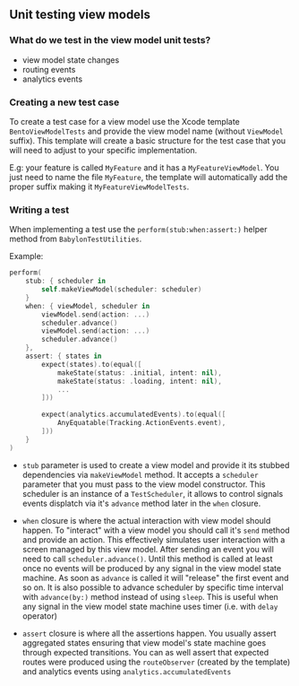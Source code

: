 ## Unit testing view models

### What do we test in the view model unit tests?

- view model state changes
- routing events
- analytics events

### Creating a new test case

To create a test case for a view model use the Xcode template `BentoViewModelTests` and provide the view model name (without `ViewModel` suffix). This template will create a basic structure for the test case that you will need to adjust to your specific implementation.

E.g: your feature is called `MyFeature` and it has a `MyFeatureViewModel`. You just need to name the file `MyFeature`, the template will automatically add the proper suffix making it `MyFeatureViewModelTests`.

### Writing a test

When implementing a test use the `perform(stub:when:assert:)` helper method from `BabylonTestUtilities`.

Example:

```swift
perform(
    stub: { scheduler in
        self.makeViewModel(scheduler: scheduler)
    }
    when: { viewModel, scheduler in
        viewModel.send(action: ...)
        scheduler.advance()
        viewModel.send(action: ...)
        scheduler.advance()
    },
    assert: { states in
        expect(states).to(equal([
            makeState(status: .initial, intent: nil),
            makeState(status: .loading, intent: nil),
            ...  
        ]))
    
        expect(analytics.accumulatedEvents).to(equal([
            AnyEquatable(Tracking.ActionEvents.event),
        ]))
    }
)
```

- `stub` parameter is used to create a view model and provide it its stubbed dependencies via `makeViewModel` method. It accepts a `scheduler` parameter that you must pass to the view model constructor. This scheduler is an instance of a `TestScheduler`, it allows to control signals events displatch via it's `advance` method later in the `when` closure.

- `when` closure is where the actual interaction with view model should happen. To "interact" with a view model you should call it's `send` method and provide an action. This effectively simulates user interaction with a screen managed by this view model. 
After sending an event you will need to call `scheduler.advance()`. Until this method is called at least once no events will be produced by any signal in the view model state machine. As soon as `advance` is called it will "release" the first event and so on. 
It is also possible to advance scheduler by specific time interval with `advance(by:)` method instead of using `sleep`. This is useful when any signal in the view model state machine uses timer (i.e. with `delay` operator)

- `assert` closure is where all the assertions happen. You usually assert aggregated states ensuring that view model's state machine goes through expected transitions. You can as well assert that expected routes were produced using the `routeObserver` (created by the template) and analytics events using `analytics.accumulatedEvents`

